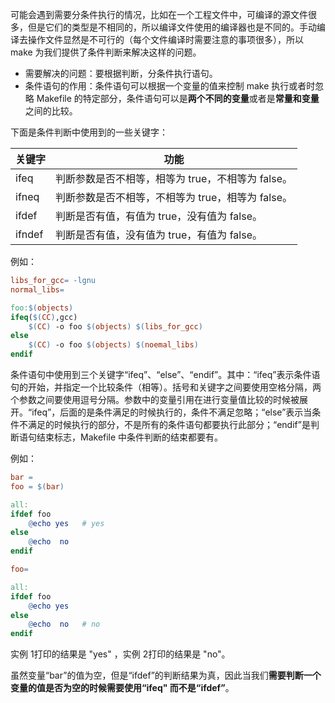 可能会遇到需要分条件执行的情况，比如在一个工程文件中，可编译的源文件很多，但是它们的类型是不相同的，所以编译文件使用的编译器也是不同的。手动编译去操作文件显然是不可行的（每个文件编译时需要注意的事项很多），所以 make 为我们提供了条件判断来解决这样的问题。



- 需要解决的问题：要根据判断，分条件执行语句。
- 条件语句的作用：条件语句可以根据一个变量的值来控制 make 执行或者时忽略 Makefile 的特定部分，条件语句可以是**两个不同的变量**或者是**常量和变量**之间的比较。



下面是条件判断中使用到的一些关键字：

| 关键字 | 功能                                              |
| ------ | ------------------------------------------------- |
| ifeq   | 判断参数是否不相等，相等为 true，不相等为 false。 |
| ifneq  | 判断参数是否不相等，不相等为 true，相等为 false。 |
| ifdef  | 判断是否有值，有值为 true，没有值为 false。       |
| ifndef | 判断是否有值，没有值为 true，有值为 false。       |



例如：

```makefile
libs_for_gcc= -lgnu
normal_libs=

foo:$(objects)
ifeq($(CC),gcc)
    $(CC) -o foo $(objects) $(libs_for_gcc)
else
    $(CC) -o foo $(objects) $(noemal_libs)
endif
```

条件语句中使用到三个关键字“ifeq”、“else”、“endif”。其中：“ifeq”表示条件语句的开始，并指定一个比较条件（相等）。括号和关键字之间要使用空格分隔，两个参数之间要使用逗号分隔。参数中的变量引用在进行变量值比较的时候被展开。“ifeq”，后面的是条件满足的时候执行的，条件不满足忽略；“else”表示当条件不满足的时候执行的部分，不是所有的条件语句都要执行此部分；“endif”是判断语句结束标志，Makefile 中条件判断的结束都要有。



例如：

```makefile
bar =
foo = $(bar)

all:
ifdef foo
    @echo yes	# yes
else
    @echo  no
endif
```



```makefile
foo=

all:
ifdef foo
    @echo yes
else
    @echo  no	# no
endif
```

实例 1打印的结果是 "yes" ，实例 2打印的结果是 "no"。

虽然变量“bar”的值为空，但是“ifdef”的判断结果为真，因此当我们**需要判断一个变量的值是否为空的时候需要使用“ifeq" 而不是“ifdef”**。